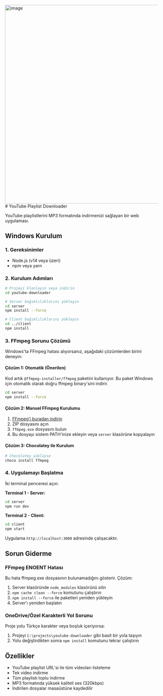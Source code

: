 <img width="1277" height="654" alt="image" src="https://github.com/user-attachments/assets/61dac16a-e4e9-4409-8ae2-b6daf76511a1" /># YouTube Playlist Downloader

YouTube playlistlerini MP3 formatında indirmenizi sağlayan bir web uygulaması.

## Windows Kurulum

### 1. Gereksinimler
- Node.js (v14 veya üzeri)
- npm veya yarn

### 2. Kurulum Adımları

```bash
# Projeyi klonlayın veya indirin
cd youtube-downloader

# Server bağımlılıklarını yükleyin
cd server
npm install --force

# Client bağımlılıklarını yükleyin
cd ../client
npm install
```

### 3. FFmpeg Sorunu Çözümü

Windows'ta FFmpeg hatası alıyorsanız, aşağıdaki çözümlerden birini deneyin:

#### Çözüm 1: Otomatik (Önerilen)
Kod artık `@ffmpeg-installer/ffmpeg` paketini kullanıyor. Bu paket Windows için otomatik olarak doğru ffmpeg binary'sini indirir.

```bash
cd server
npm install --force
```

#### Çözüm 2: Manuel FFmpeg Kurulumu
1. [FFmpeg'i buradan indirin](https://www.gyan.dev/ffmpeg/builds/)
2. ZIP dosyasını açın
3. `ffmpeg.exe` dosyasını bulun
4. Bu dosyayı sistem PATH'inize ekleyin veya `server` klasörüne kopyalayın

#### Çözüm 3: Chocolatey ile Kurulum
```bash
# Chocolatey yüklüyse
choco install ffmpeg
```

### 4. Uygulamayı Başlatma

İki terminal penceresi açın:

**Terminal 1 - Server:**
```bash
cd server
npm run dev
```

**Terminal 2 - Client:**
```bash
cd client
npm start
```

Uygulama `http://localhost:3000` adresinde çalışacaktır.

## Sorun Giderme

### FFmpeg ENOENT Hatası
Bu hata ffmpeg.exe dosyasının bulunamadığını gösterir. Çözüm:

1. Server klasöründe `node_modules` klasörünü silin
2. `npm cache clean --force` komutunu çalıştırın
3. `npm install --force` ile paketleri yeniden yükleyin
4. Server'ı yeniden başlatın

### OneDrive/Özel Karakterli Yol Sorunu
Proje yolu Türkçe karakter veya boşluk içeriyorsa:
1. Projeyi `C:\projects\youtube-downloader` gibi basit bir yola taşıyın
2. Yolu değiştirdikten sonra `npm install` komutunu tekrar çalıştırın

## Özellikler
- YouTube playlist URL'si ile tüm videoları listeleme
- Tek video indirme
- Tüm playlistı toplu indirme
- MP3 formatında yüksek kaliteli ses (320kbps)
- İndirilen dosyalar masaüstüne kaydedilir
